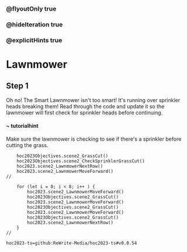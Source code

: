 ### @flyoutOnly true
### @hideIteration true
### @explicitHints true

# Lawnmower

## Step 1
Oh no! The Smart Lawnmower isn't too smart! It's running over sprinkler heads breaking them! Read through the code and update it so the lawnmower will first check for sprinkler heads before continuing.

#### ~ tutorialhint 
Make sure the lawnmower is checking to see if there's a sprinkler before cutting the grass.

```ghost
    hoc2023Objectives.scene2_GrassCut()
    hoc2023Objectives.scene2_CheckSprinklerGrassCut()
    hoc2023.scene2_LawnmowerNextRow()
    hoc2023.scene2_LawnmowerMoveForward()
//
```
```template
    for (let i = 0; i < 8; i++ ) {
        hoc2023.scene2_LawnmowerMoveForward()
        hoc2023Objectives.scene2_GrassCut()
        hoc2023.scene2_LawnmowerMoveForward()
        hoc2023Objectives.scene2_GrassCut()
        hoc2023.scene2_LawnmowerMoveForward()
        hoc2023Objectives.scene2_GrassCut()    
        hoc2023.scene2_LawnmowerNextRow()    
    }  
//
```

```package
hoc2023-ts=github:ReWrite-Media/hoc2023-ts#v0.0.54
```